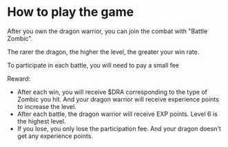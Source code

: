 # How to play the game



After you own the dragon warrior, you can join the combat with "Battle Zombic".

The rarer the dragon, the higher the level, the greater your win rate.

To participate in each battle, you will need to pay a small fee

Reward:

* After each win, you will receive $DRA corresponding to the type of Zombic you hit. And your dragon warrior will receive experience points to increase the level.
* After each battle, the dragon warrior will receive EXP points. Level 6 is the highest level.
* If you lose, you only lose the participation fee. And your dragon doesn't get any experience points.

